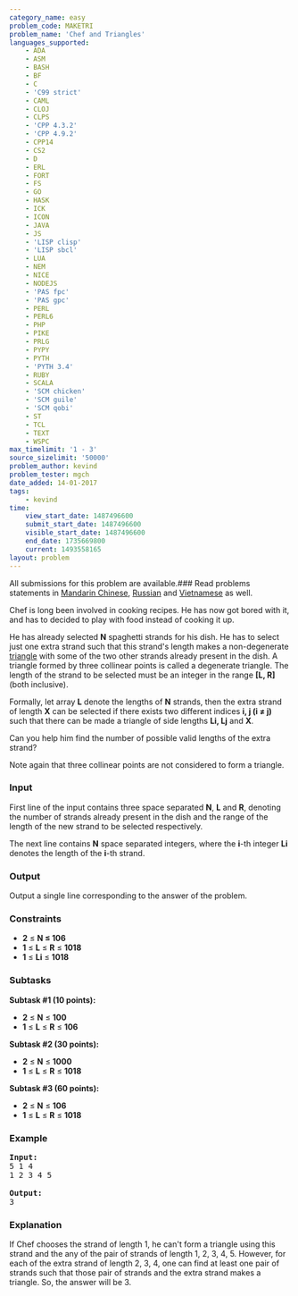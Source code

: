 ```yaml
---
category_name: easy
problem_code: MAKETRI
problem_name: 'Chef and Triangles'
languages_supported:
    - ADA
    - ASM
    - BASH
    - BF
    - C
    - 'C99 strict'
    - CAML
    - CLOJ
    - CLPS
    - 'CPP 4.3.2'
    - 'CPP 4.9.2'
    - CPP14
    - CS2
    - D
    - ERL
    - FORT
    - FS
    - GO
    - HASK
    - ICK
    - ICON
    - JAVA
    - JS
    - 'LISP clisp'
    - 'LISP sbcl'
    - LUA
    - NEM
    - NICE
    - NODEJS
    - 'PAS fpc'
    - 'PAS gpc'
    - PERL
    - PERL6
    - PHP
    - PIKE
    - PRLG
    - PYPY
    - PYTH
    - 'PYTH 3.4'
    - RUBY
    - SCALA
    - 'SCM chicken'
    - 'SCM guile'
    - 'SCM qobi'
    - ST
    - TCL
    - TEXT
    - WSPC
max_timelimit: '1 - 3'
source_sizelimit: '50000'
problem_author: kevind
problem_tester: mgch
date_added: 14-01-2017
tags:
    - kevind
time:
    view_start_date: 1487496600
    submit_start_date: 1487496600
    visible_start_date: 1487496600
    end_date: 1735669800
    current: 1493558165
layout: problem
---
```

All submissions for this problem are available.###  Read problems statements in [Mandarin Chinese](http://www.codechef.com/download/translated/FEB17/mandarin/MAKETRI.pdf), [Russian](http://www.codechef.com/download/translated/FEB17/russian/MAKETRI.pdf) and [Vietnamese](http://www.codechef.com/download/translated/FEB17/vietnamese/MAKETRI.pdf) as well.

Chef is long been involved in cooking recipes. He has now got bored with it, and has to decided to play with food instead of cooking it up.

He has already selected **N** spaghetti strands for his dish. He has to select just one extra strand such that this strand's length makes a non-degenerate [triangle](https://en.wikipedia.org/wiki/Triangle) with some of the two other strands already present in the dish. A triangle formed by three collinear points is called a degenerate triangle. The length of the strand to be selected must be an integer in the range **\[L, R\]** (both inclusive).

Formally, let array **L** denote the lengths of **N** strands, then the extra strand of length **X** can be selected if there exists two different indices **i, j (i ≠ j)** such that there can be made a triangle of side lengths **Li, Lj** and **X**.

Can you help him find the number of possible valid lengths of the extra strand?

Note again that three collinear points are not considered to form a triangle.

### Input

First line of the input contains three space separated **N**, **L** and **R**, denoting the number of strands already present in the dish and the range of the length of the new strand to be selected respectively.

The next line contains **N** space separated integers, where the **i**-th integer **Li** denotes the length of the **i**-th strand.

### Output

Output a single line corresponding to the answer of the problem.

### Constraints

- **2** ≤ **N ≤ 106**
- **1** ≤ **L** ≤ **R** ≤ **1018**
- **1** ≤ **Li** ≤ **1018**

### Subtasks

**Subtask #1 (10 points):**

- **2** ≤ **N** ≤ **100**
- **1** ≤ **L** ≤ **R** ≤ **106**

**Subtask #2 (30 points):**

- **2** ≤ **N** ≤ **1000**
- **1** ≤ **L** ≤ **R** ≤ **1018**

**Subtask #3 (60 points):**

- **2** ≤ **N** ≤ **106**
- **1** ≤ **L** ≤ **R** ≤ **1018**

### Example

<pre><b>Input:</b>
<tt>5 1 4
1 2 3 4 5</tt>

<b>Output:</b>
<tt>3</tt>
</pre>
### Explanation

If Chef chooses the strand of length 1, he can't form a triangle using this strand and the any of the pair of strands of length 1, 2, 3, 4, 5. However, for each of the extra strand of length 2, 3, 4, one can find at least one pair of strands such that those pair of strands and the extra strand makes a triangle. So, the answer will be 3.
